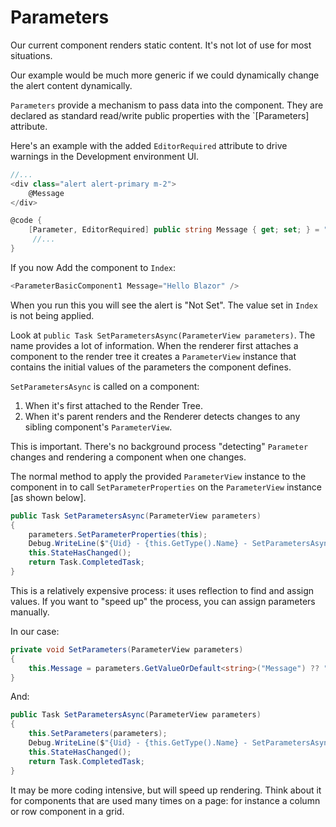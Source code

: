 # Parameters

Our current component renders static content.  It's not lot of use for most situations.  

Our example would be much more generic if we could dynamically change the alert content dynamically.

`Parameters` provide a mechanism to pass data into the component.  They are declared as standard read/write public properties with the `[Parameters] attribute.

Here's an example with the added `EditorRequired` attribute to drive warnings in the Development environment UI.

```csharp
//...
<div class="alert alert-primary m-2">
    @Message
</div>

@code {
    [Parameter, EditorRequired] public string Message { get; set; } = "Not Set";
     //...
}
```

If you now Add the component to `Index`:

```csharp
<ParameterBasicComponent1 Message="Hello Blazor" />
```

When you run this you will see the alert is "Not Set".  The value set in `Index` is not being applied.

Look at `public Task SetParametersAsync(ParameterView parameters)`.  The name provides a lot of information.  When the renderer first attaches a component to the render tree it creates a `ParameterView` instance that contains the initial values of the parameters the component defines.

`SetParametersAsync` is called on a component:
1. When it's first attached to the Render Tree.
2. When it's parent renders and the Renderer detects changes to any sibling component's `ParameterView`.

This is important.  There's no background process "detecting" `Parameter` changes and rendering a component when one changes.

The normal method to apply the provided `ParameterView` instance to the component in to call `SetParameterProperties` on the `ParameterView` instance [as shown below].

```csharp
public Task SetParametersAsync(ParameterView parameters)
{
    parameters.SetParameterProperties(this);
    Debug.WriteLine($"{Uid} - {this.GetType().Name} - SetParametersAsync Called");
    this.StateHasChanged(); 
    return Task.CompletedTask;
}
```

This is a relatively expensive process: it uses reflection to find and assign values.  If you want to "speed up" the process, you can assign parameters manually.

In our case:

```csharp
private void SetParameters(ParameterView parameters)
{
    this.Message = parameters.GetValueOrDefault<string>("Message") ?? "Not Set";
}
```

And: 

```csharp
public Task SetParametersAsync(ParameterView parameters)
{
    this.SetParameters(parameters);
    Debug.WriteLine($"{Uid} - {this.GetType().Name} - SetParametersAsync Called");
    this.StateHasChanged();
    return Task.CompletedTask;
}
```

It may be more coding intensive, but will speed up rendering.    Think about it for components that are used many times on a page: for instance a column or row component in a grid.

